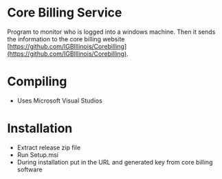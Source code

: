 # Core Billing Service
Program to monitor who is logged into a windows machine.  Then it sends the information to the core billing website [https://github.com/IGBIllinois/Corebilling](https://github.com/IGBIllinois/Corebilling).

# Compiling

* Uses Microsoft Visual Studios

# Installation

* Extract release zip file
* Run Setup.msi
* During installation put in the URL and generated key from core billing software

